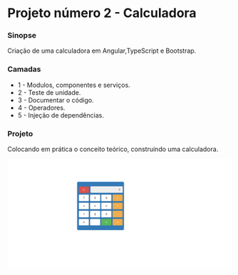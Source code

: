 # Projeto número 2 - Calculadora

### Sinopse ###
<p> 
  Criação de uma calculadora em Angular,TypeScript e Bootstrap. 
</p>

### Camadas ###

* 1 - Modulos, componentes e serviços.
* 2 - Teste de unidade.
* 3 - Documentar o código.
* 4 - Operadores.
* 5 - Injeção de dependências.


### Projeto ###

<p> 
Colocando em prática o conceito teórico, construíndo uma calculadora.
</p> 



<p align="center">
  <img src="https://github.com/Jeffconexion/projeto_calculadora_angular/blob/main/calculadora.PNG" />
</p>

